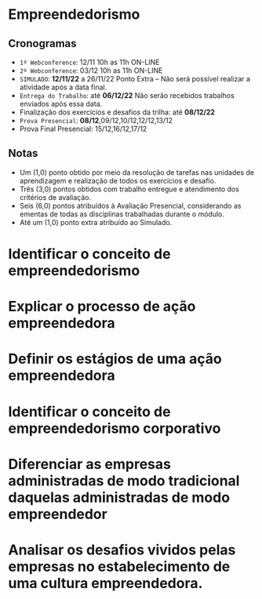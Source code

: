 # **Empreendedorismo**

## **Cronogramas**

- `1º Webconference`: 12/11 10h as 11h ON-LINE
- `2º Webconference`: 03/12 10h as 11h ON-LINE
- `SIMULADO`: **12/11/22** a 26/11/22 Ponto Extra – Não será possível realizar a atividade após a data final.
- `Entrega do Trabalho`: até **06/12/22** Não serão recebidos trabalhos enviados após essa data.
- Finalização dos exercícios e desafios da trilha: até **08/12/22**
- `Prova Presencial`: **08/12**,09/12,10/12,12/12,13/12
- Prova Final Presencial: 15/12,16/12,17/12

## **Notas**

- Um (1,0) ponto obtido por meio da resolução de tarefas nas unidades de aprendizagem e realização de todos os exercícios e desafio.
- Três (3,0) pontos obtidos com trabalho entregue e atendimento dos critérios de avaliação.
- Seis (6,0) pontos atribuídos à Avaliação Presencial, considerando as ementas de todas as disciplinas trabalhadas durante o módulo.
- Até um (1,0) ponto extra atribuído ao Simulado.

# Identificar o conceito de empreendedorismo
# Explicar o processo de ação empreendedora
# Definir os estágios de uma ação empreendedora
# Identificar o conceito de empreendedorismo corporativo
# Diferenciar as empresas administradas de modo tradicional daquelas administradas de modo empreendedor
# Analisar os desafios vividos pelas empresas no estabelecimento de uma cultura empreendedora.
